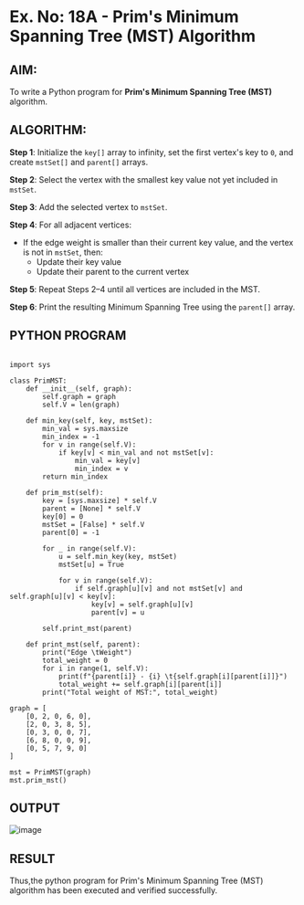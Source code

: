 # Ex. No: 18A - Prim's Minimum Spanning Tree (MST) Algorithm

## AIM:
To write a Python program for **Prim's Minimum Spanning Tree (MST)** algorithm.

## ALGORITHM:

**Step 1**: Initialize the `key[]` array to infinity, set the first vertex's key to `0`, and create `mstSet[]` and `parent[]` arrays.

**Step 2**: Select the vertex with the smallest key value not yet included in `mstSet`.

**Step 3**: Add the selected vertex to `mstSet`.

**Step 4**: For all adjacent vertices:
- If the edge weight is smaller than their current key value, and the vertex is not in `mstSet`, then:
  - Update their key value
  - Update their parent to the current vertex

**Step 5**: Repeat Steps 2–4 until all vertices are included in the MST.

**Step 6**: Print the resulting Minimum Spanning Tree using the `parent[]` array.

## PYTHON PROGRAM

```

import sys

class PrimMST:
    def __init__(self, graph):
        self.graph = graph
        self.V = len(graph)

    def min_key(self, key, mstSet):
        min_val = sys.maxsize
        min_index = -1
        for v in range(self.V):
            if key[v] < min_val and not mstSet[v]:
                min_val = key[v]
                min_index = v
        return min_index

    def prim_mst(self):
        key = [sys.maxsize] * self.V
        parent = [None] * self.V
        key[0] = 0
        mstSet = [False] * self.V
        parent[0] = -1

        for _ in range(self.V):
            u = self.min_key(key, mstSet)
            mstSet[u] = True

            for v in range(self.V):
                if self.graph[u][v] and not mstSet[v] and self.graph[u][v] < key[v]:
                    key[v] = self.graph[u][v]
                    parent[v] = u

        self.print_mst(parent)

    def print_mst(self, parent):
        print("Edge \tWeight")
        total_weight = 0
        for i in range(1, self.V):
            print(f"{parent[i]} - {i} \t{self.graph[i][parent[i]]}")
            total_weight += self.graph[i][parent[i]]
        print("Total weight of MST:", total_weight)

graph = [
    [0, 2, 0, 6, 0],
    [2, 0, 3, 8, 5],
    [0, 3, 0, 0, 7],
    [6, 8, 0, 0, 9],
    [0, 5, 7, 9, 0]
]

mst = PrimMST(graph)
mst.prim_mst()

```

## OUTPUT

![image](https://github.com/user-attachments/assets/452e01bc-2829-4ce4-a6a9-2938ea7b3275)

## RESULT

Thus,the python program for Prim's Minimum Spanning Tree (MST) algorithm has been executed and verified successfully.

